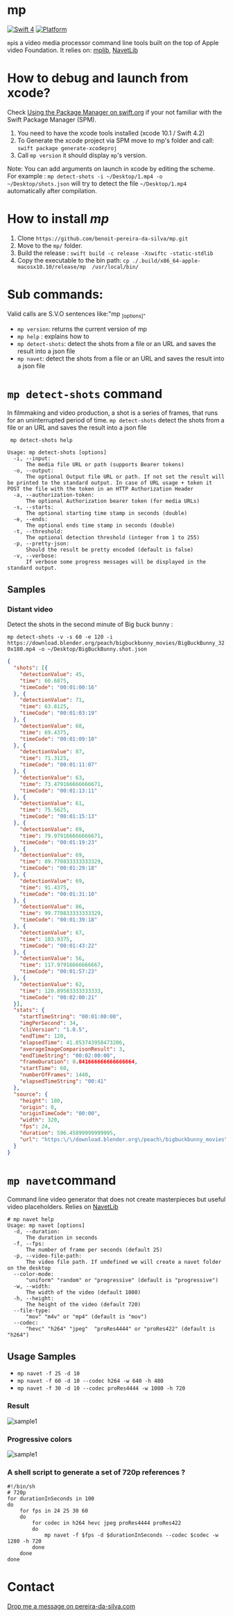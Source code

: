 # mp

[![Swift 4](https://img.shields.io/badge/Swift-4.0-orange.svg)](https://swift.org)  [![Platform](https://img.shields.io/badge/platforms-macOS-blue.svg)](https://developer.apple.com/platforms/) 

`mp`is a video media processor command line tools  built on the top of Apple video Foundation. 
It relies on:  [mplib](https://github.com/benoit-pereira-da-silva/MPLib), [NavetLib](https://github.com/benoit-pereira-da-silva/NavetLib) 

# How to debug and launch from xcode?

Check [Using the Package Manager on swift.org](https://swift.org/getting-started/#using-the-package-manager) if your not familiar with the Swift Package Manager (SPM).

1. You need to have the xcode tools installed (xcode 10.1 / Swift 4.2)
2. To Generate the xcode project  via SPM move to mp's folder and call: `swift package generate-xcodeproj` 
3. Call `mp version` it should display `mp`'s version.

Note: You can add arguments on launch in xcode by editing the scheme. For example : `mp detect-shots -i ~/Desktop/1.mp4 -o ~/Desktop/shots.json` will try to detect the file `~/Desktop/1.mp4` automatically after compilation.  

# How to install *mp*

1. Clone `https://github.com/benoit-pereira-da-silva/mp.git`
2. Move to the `mp/` folder.
3. Build the release :  `swift build -c release -Xswiftc -static-stdlib`
4. Copy the executable to the bin path: `cp ./.build/x86_64-apple-macosx10.10/release/mp  /usr/local/bin/`


# Sub commands:

Valid calls are S.V.O sentences like:"mp <sub command> [options]"

- `mp version`: returns the current version of mp
- `mp help` : explains how to 
- `mp detect-shots`:  detect the shots from a file or an URL and saves the result into a json file 
- `mp navet`:  detect the shots from a file or an URL and saves the result into a json file 


# `mp detect-shots` command

In filmmaking and video production, a shot is a series of frames, that runs for an uninterrupted period of time. `mp detect-shots` detect the shots from a file or an URL and saves the result into a json file 

` mp detect-shots help`

```
Usage: mp detect-shots [options]
  -i, --input:
      The media file URL or path (supports Bearer tokens)
  -o, --output:
      The optional Output file URL or path. If not set the result will be printed to the standard output. In case of URL usage + token it POST the file with the token in an HTTP Authorization Header
  -a, --authorization-token:
      The optional Authorization bearer token (for media URLs)
  -s, --starts:
      The optional starting time stamp in seconds (double)
  -e, --ends:
      The optional ends time stamp in seconds (double)
  -t, --threshold:
      The optional detection threshold (integer from 1 to 255)
  -p, --pretty-json:
      Should the result be pretty encoded (default is false)
  -v, --verbose:
      If verbose some progress messages will be displayed in the standard output.
```


## Samples

### Distant video 

Detect the shots in the second minute of Big buck bunny :

`mp detect-shots -v -s 60 -e 120 -i https://download.blender.org/peach/bigbuckbunny_movies/BigBuckBunny_320x180.mp4 -o ~/Desktop/BigBuckBunny.shot.json`


```json
{
  "shots": [{
    "detectionValue": 45,
    "time": 60.6875,
    "timeCode": "00:01:00:16"
  }, {
    "detectionValue": 71,
    "time": 63.8125,
    "timeCode": "00:01:03:19"
  }, {
    "detectionValue": 68,
    "time": 69.4375,
    "timeCode": "00:01:09:10"
  }, {
    "detectionValue": 87,
    "time": 71.3125,
    "timeCode": "00:01:11:07"
  }, {
    "detectionValue": 63,
    "time": 73.479166666666671,
    "timeCode": "00:01:13:11"
  }, {
    "detectionValue": 61,
    "time": 75.5625,
    "timeCode": "00:01:15:13"
  }, {
    "detectionValue": 69,
    "time": 79.979166666666671,
    "timeCode": "00:01:19:23"
  }, {
    "detectionValue": 69,
    "time": 89.770833333333329,
    "timeCode": "00:01:29:18"
  }, {
    "detectionValue": 69,
    "time": 91.4375,
    "timeCode": "00:01:31:10"
  }, {
    "detectionValue": 86,
    "time": 99.770833333333329,
    "timeCode": "00:01:39:18"
  }, {
    "detectionValue": 67,
    "time": 103.9375,
    "timeCode": "00:01:43:22"
  }, {
    "detectionValue": 56,
    "time": 117.97916666666667,
    "timeCode": "00:01:57:23"
  }, {
    "detectionValue": 62,
    "time": 120.89583333333333,
    "timeCode": "00:02:00:21"
  }],
  "stats": {
    "startTimeString": "00:01:00:00",
    "imgPerSecond": 34,
    "cliVersion": "1.0.5",
    "endTime": 120,
    "elapsedTime": 41.053743958473206,
    "averageImageComparisonResult": 3,
    "endTimeString": "00:02:00:00",
    "frameDuration": 0.041666666666666664,
    "startTime": 60,
    "numberOfFrames": 1440,
    "elapsedTimeString": "00:41"
  },
  "source": {
    "height": 180,
    "origin": 0,
    "originTimeCode": "00:00",
    "width": 320,
    "fps": 24,
    "duration": 596.45899999999995,
    "url": "https:\/\/download.blender.org\/peach\/bigbuckbunny_movies\/BigBuckBunny_320x180.mp4"
  }
}
```


# `mp navet`command 

Command line video generator that does not create masterpieces but useful video placeholders. Relies on [NavetLib](https://github.com/benoit-pereira-da-silva/NavetLib)

```shell
# mp navet help
Usage: mp navet [options]
  -d, --duration:
      The duration in seconds
  -f, --fps:
      The number of frame per seconds (default 25)
  -p, --video-file-path:
      The video file path. If undefined we will create a navet folder on the desktop
  --color-mode:
      "uniform" "random" or "progressive" (default is "progressive")
  -w, --width:
      The width of the video (default 1080)
  -h, --height:
      The height of the video (default 720)
  --file-type:
      "mov" "m4v" or "mp4" (default is "mov")
  --codec:
      "hevc" "h264" "jpeg"  "proRes4444" or "proRes422" (default is "h264")
```

## Usage Samples

- `mp navet -f 25 -d 10`
- `mp navet -f 60 -d 10 --codec h264 -w 640 -h 480`
- `mp navet -f 30 -d 10 --codec proRes4444 -w 1080 -h 720`

### Result

![sample1](Assets/cappla-sample.jpg)

### Progressive colors

![sample1](Assets/navet-video-timelapse.gif)

### A shell script to generate a set of 720p references ?

```shell
#!/bin/sh
# 720p
for durationInSeconds in 100
do
	for fps in 24 25 30 60
	do
		for codec in h264 hevc jpeg proRes4444 proRes422
		do
			mp navet -f $fps -d $durationInSeconds --codec $codec -w 1280 -h 720
		done
	done
done
```




# Contact 

[Drop me a message on pereira-da-silva.com](https://pereira-da-silva.com)




